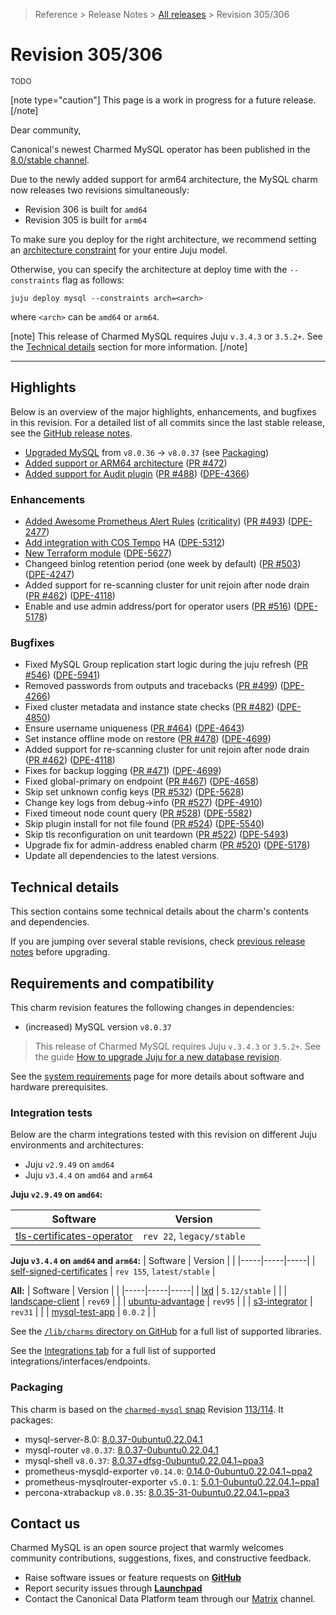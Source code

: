 > Reference > Release Notes > [All releases][] > Revision 305/306

# Revision 305/306
<sub>TODO</sub>

[note type="caution"]
This page is a work in progress for a future release.
[/note]

Dear community,

Canonical's newest Charmed MySQL operator has been published in the [8.0/stable channel].

Due to the newly added support for arm64 architecture, the MySQL charm now releases two revisions simultaneously:
* Revision 306 is built for `amd64`
* Revision 305 is built for `arm64`

To make sure you deploy for the right architecture, we recommend setting an [architecture constraint](https://juju.is/docs/juju/constraint#heading--arch) for your entire Juju model.

Otherwise, you can specify the architecture at deploy time with the `--constraints` flag as follows:

```shell
juju deploy mysql --constraints arch=<arch>
```
where `<arch>` can be `amd64` or `arm64`.

[note]
This release of Charmed MySQL requires Juju `v.3.4.3` or `3.5.2+`. See the [Technical details](#technical-details) section for more information.
[/note]

---

## Highlights

Below is an overview of the major highlights, enhancements, and bugfixes in this revision. For a detailed list of all commits since the last stable release, see the [GitHub release notes].
* [Upgraded MySQL](https://dev.mysql.com/doc/relnotes/mysql/8.0/en/news-8-0-37.html) from `v8.0.36` -> `v8.0.37` (see [Packaging](#packaging))
* [Added support or ARM64 architecture](/t/11742) ([PR #472](https://github.com/canonical/mysql-operator/pull/472)) 
* [Added support for Audit plugin](/t/15424) ([PR #488](https://github.com/canonical/mysql-operator/pull/488)) ([DPE-4366](https://warthogs.atlassian.net/browse/DPE-4366))


### Enhancements

* [Added Awesome Prometheus Alert Rules](/t/15486) ([criticality](/t/15839)) ([PR #493](https://github.com/canonical/mysql-operator/pull/493)) ([DPE-2477](https://warthogs.atlassian.net/browse/DPE-2477))
* [Add integration with COS Tempo](/t/14350) HA ([DPE-5312](https://warthogs.atlassian.net/browse/DPE-5312))
* [New Terraform module](/t/14925) ([DPE-5627](https://warthogs.atlassian.net/browse/DPE-5627))
* Changeed binlog retention period (one week by default) ([PR #503](https://github.com/canonical/mysql-operator/pull/503)) ([DPE-4247](https://warthogs.atlassian.net/browse/DPE-4247))
* Added support for re-scanning cluster for unit rejoin after node drain ([PR #462](https://github.com/canonical/mysql-operator/pull/462)) ([DPE-4118](https://warthogs.atlassian.net/browse/DPE-4118))
* Enable and use admin address/port for operator users  ([PR #516](https://github.com/canonical/mysql-operator/pull/516)) ([DPE-5178](https://warthogs.atlassian.net/browse/DPE-5178))

### Bugfixes

* Fixed MySQL Group replication start logic during the juju refresh ([PR #546](https://github.com/canonical/mysql-operator/pull/546)) ([DPE-5941](https://warthogs.atlassian.net/browse/DPE-5941))
* Removed passwords from outputs and tracebacks ([PR #499](https://github.com/canonical/mysql-operator/pull/499)) ([DPE-4266](https://warthogs.atlassian.net/browse/DPE-4266))
* Fixed cluster metadata and instance state checks ([PR #482](https://github.com/canonical/mysql-operator/pull/482)) ([DPE-4850](https://warthogs.atlassian.net/browse/DPE-4850))
* Ensure username uniqueness ([PR #464](https://github.com/canonical/mysql-operator/pull/464)) ([DPE-4643](https://warthogs.atlassian.net/browse/DPE-4643))
* Set instance offline mode on restore ([PR #478](https://github.com/canonical/mysql-operator/pull/478)) ([DPE-4699](https://warthogs.atlassian.net/browse/DPE-4699))
* Added support for re-scanning cluster for unit rejoin after node drain ([PR #462](https://github.com/canonical/mysql-operator/pull/462)) ([DPE-4118](https://warthogs.atlassian.net/browse/DPE-4118))
* Fixes for backup logging ([PR #471](https://github.com/canonical/mysql-operator/pull/471)) ([DPE-4699](https://warthogs.atlassian.net/browse/DPE-4699))
* Fixed global-primary on endpoint ([PR #467](https://github.com/canonical/mysql-operator/pull/467)) ([DPE-4658](https://warthogs.atlassian.net/browse/DPE-4658))
* Skip set unknown config keys ([PR #532](https://github.com/canonical/mysql-operator/pull/532)) ([DPE-5628](https://warthogs.atlassian.net/browse/DPE-5628))
* Change key logs from debug->info ([PR #527](https://github.com/canonical/mysql-operator/pull/527)) ([DPE-4910](https://warthogs.atlassian.net/browse/DPE-4910))
* Fixed timeout node count query ([PR #528](https://github.com/canonical/mysql-operator/pull/528)) ([DPE-5582](https://warthogs.atlassian.net/browse/DPE-5582))
* Skip plugin install for not file found ([PR #524](https://github.com/canonical/mysql-operator/pull/524)) ([DPE-5540](https://warthogs.atlassian.net/browse/DPE-5540))
* Skip tls reconfiguration on unit teardown ([PR #522](https://github.com/canonical/mysql-operator/pull/522)) ([DPE-5493](https://warthogs.atlassian.net/browse/DPE-5493))
* Upgrade fix for admin-address enabled charm ([PR #520](https://github.com/canonical/mysql-operator/pull/520)) ([DPE-5178](https://warthogs.atlassian.net/browse/DPE-5178))
* Update all dependencies to the latest versions.

## Technical details
This section contains some technical details about the charm's contents and dependencies. 

If you are jumping over several stable revisions, check [previous release notes][All releases] before upgrading.

## Requirements and compatibility
This charm revision features the following changes in dependencies:
* (increased) MySQL version `v8.0.37`

> This release of Charmed MySQL requires Juju `v.3.4.3` or `3.5.2+`. See the guide [How to upgrade Juju for a new database revision].

See the [system requirements] page for more details about software and hardware prerequisites.

### Integration tests
Below are the charm integrations tested with this revision on different Juju environments and architectures:
* Juju `v2.9.49` on `amd64`
* Juju  `v3.4.4` on `amd64` and `arm64`

**Juju `v2.9.49` on `amd64`:**

| Software | Version | |
|-----|-----|-----|
| [tls-certificates-operator] | `rev 22`, `legacy/stable` | 

**Juju `v3.4.4` on `amd64` and `arm64`:**
| Software | Version | |
|-----|-----|-----|
| [self-signed-certificates] | `rev 155`, `latest/stable` | 

**All:**
| Software | Version |  |
|-----|-----|-----|
| [lxd] | `5.12/stable` | |
| [landscape-client] | `rev69` | |
| [ubuntu-advantage] | `rev95` | |
| [s3-integrator] | `rev31` | |
| [mysql-test-app] |  `0.0.2` | |

See the [`/lib/charms` directory on GitHub] for a full list of supported libraries.

See the [Integrations tab] for a full list of supported integrations/interfaces/endpoints.

### Packaging
This charm is based on the [`charmed-mysql` snap] Revision [113/114][snap rev113/114]. It packages:
- mysql-server-8.0: [8.0.37-0ubuntu0.22.04.1]
- mysql-router `v8.0.37`: [8.0.37-0ubuntu0.22.04.1]
- mysql-shell `v8.0.37`: [8.0.37+dfsg-0ubuntu0.22.04.1~ppa3]
- prometheus-mysqld-exporter `v0.14.0`: [0.14.0-0ubuntu0.22.04.1~ppa2]
- prometheus-mysqlrouter-exporter `v5.0.1`: [5.0.1-0ubuntu0.22.04.1~ppa1]
- percona-xtrabackup `v8.0.35`: [8.0.35-31-0ubuntu0.22.04.1~ppa3]

## Contact us
  
Charmed MySQL is an open source project that warmly welcomes community contributions, suggestions, fixes, and constructive feedback.  
* Raise software issues or feature requests on [**GitHub**](https://github.com/canonical/mysql-operator/issues)  
*  Report security issues through [**Launchpad**](https://wiki.ubuntu.com/DebuggingSecurity#How%20to%20File)  
* Contact the Canonical Data Platform team through our [Matrix](https://matrix.to/#/#charmhub-data-platform:ubuntu.com) channel.

<!-- LINKS -->
[8.0/stable channel]: https://charmhub.io/mysql?channel=8.0/stable 
[GitHub release notes]: https://github.com/canonical/mysql-operator/releases/tag/rev275

[All releases]: /t/11881
[system requirements]: /t/11742
[How to upgrade Juju for a new database revision]: /t/14325

[Integrations tab]: https://charmhub.io/mysql/integrations
[Libraries tab]: https://charmhub.io/mysql/libraries

[`/lib/charms` directory on GitHub]: https://github.com/canonical/mysql-operator/tree/main/lib/charms

[juju]: https://juju.is/docs/juju/
[lxd]: https://documentation.ubuntu.com/lxd/en/latest/
[data-integrator]: https://charmhub.io/data-integrator
[s3-integrator]: https://charmhub.io/s3-integrator
[microk8s]: https://charmhub.io/microk8s
[tls-certificates-operator]: https://charmhub.io/tls-certificates-operator
[self-signed-certificates]: https://charmhub.io/self-signed-certificates
[mysql-test-app]: https://charmhub.io/mysql-test-app
[landscape-client]: https://charmhub.io/landscape-client
[ubuntu-advantage]: https://charmhub.io/ubuntu-advantage

[snap rev113/114]: https://github.com/canonical/charmed-mysql-snap/releases/tag/rev114
[`charmed-mysql` snap]: https://snapcraft.io/charmed-mysql
[8.0.37-0ubuntu0.22.04.1]: https://launchpad.net/ubuntu/+source/mysql-8.0/8.0.37-0ubuntu0.22.04.3
[8.0.37+dfsg-0ubuntu0.22.04.1~ppa3]: https://launchpad.net/~data-platform/+archive/ubuntu/mysql-shell
[0.14.0-0ubuntu0.22.04.1~ppa2]: https://launchpad.net/~data-platform/+archive/ubuntu/mysqld-exporter
[5.0.1-0ubuntu0.22.04.1~ppa1]: https://launchpad.net/~data-platform/+archive/ubuntu/mysqlrouter-exporter
[8.0.35-31-0ubuntu0.22.04.1~ppa3]: https://launchpad.net/~data-platform/+archive/ubuntu/xtrabackup